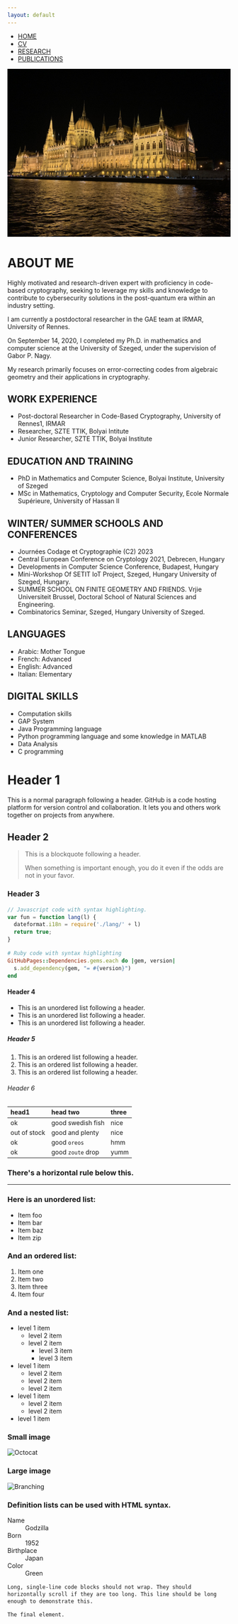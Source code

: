 ```yaml
---
layout: default
---
```


<div class="navbar">
  <ul>
    <li><a href="#">HOME</a></li>
    <li><a href="./cv.html">CV</a></li>
    <li><a href="#research.html">RESEARCH</a></li>
    <li><a href="#publications.html">PUBLICATIONS</a></li>
  </ul>
</div>


![Cover](assets/img/cover.jpg)

# ABOUT ME

Highly motivated and research-driven expert with proficiency in code-based cryptography, seeking to leverage my skills and knowledge to contribute to cybersecurity solutions in the post-quantum era within an industry setting.

I am currently a postdoctoral researcher in the GAE team at IRMAR, University of Rennes.

On September 14, 2020, I completed my Ph.D. in mathematics and computer science at the University of Szeged, under the supervision of Gabor P. Nagy.

My research primarily focuses on error-correcting codes from algebraic geometry and their applications in cryptography.

## WORK EXPERIENCE
- Post-doctoral Researcher in Code-Based Cryptography, University of Rennes1, IRMAR
- Researcher, SZTE TTIK, Bolyai Intitute
- Junior Researcher, SZTE TTIK, Bolyai Institute

## EDUCATION AND TRAINING
- PhD in Mathematics and Computer Science, Bolyai Institute, University of Szeged
- MSc in Mathematics, Cryptology and Computer Security, Ecole Normale Supérieure, University of Hassan II

## WINTER/ SUMMER SCHOOLS AND CONFERENCES
- Journées Codage et Cryptographie (C2) 2023
- Central European Conference on Cryptology 2021, Debrecen, Hungary
- Developments in Computer Science Conference, Budapest, Hungary
- Mini-Workshop Of SETIT IoT Project, Szeged, Hungary University of Szeged, Hungary.
- SUMMER SCHOOL ON FINITE GEOMETRY AND FRIENDS. Vrjie Universiteit Brussel, Doctoral School of Natural Sciences and Engineering.
- Combinatorics Seminar, Szeged, Hungary University of Szeged.

## LANGUAGES
- Arabic: Mother Tongue
- French: Advanced
- English: Advanced
- Italian: Elementary

## DIGITAL SKILLS
- Computation skills
- GAP System
- Java Programming language
- Python programming language and some knowledge in MATLAB
- Data Analysis
- C programming


# Header 1

This is a normal paragraph following a header. GitHub is a code hosting platform for version control and collaboration. It lets you and others work together on projects from anywhere.

## Header 2

> This is a blockquote following a header.
>
> When something is important enough, you do it even if the odds are not in your favor.

### Header 3

```js
// Javascript code with syntax highlighting.
var fun = function lang(l) {
  dateformat.i18n = require('./lang/' + l)
  return true;
}
```

```ruby
# Ruby code with syntax highlighting
GitHubPages::Dependencies.gems.each do |gem, version|
  s.add_dependency(gem, "= #{version}")
end
```

#### Header 4

*   This is an unordered list following a header.
*   This is an unordered list following a header.
*   This is an unordered list following a header.

##### Header 5

1.  This is an ordered list following a header.
2.  This is an ordered list following a header.
3.  This is an ordered list following a header.

###### Header 6

| head1        | head two          | three |
|:-------------|:------------------|:------|
| ok           | good swedish fish | nice  |
| out of stock | good and plenty   | nice  |
| ok           | good `oreos`      | hmm   |
| ok           | good `zoute` drop | yumm  |

### There's a horizontal rule below this.

* * *

### Here is an unordered list:

*   Item foo
*   Item bar
*   Item baz
*   Item zip

### And an ordered list:

1.  Item one
1.  Item two
1.  Item three
1.  Item four

### And a nested list:

- level 1 item
  - level 2 item
  - level 2 item
    - level 3 item
    - level 3 item
- level 1 item
  - level 2 item
  - level 2 item
  - level 2 item
- level 1 item
  - level 2 item
  - level 2 item
- level 1 item

### Small image

![Octocat](https://github.githubassets.com/images/icons/emoji/octocat.png)

### Large image

![Branching](https://guides.github.com/activities/hello-world/branching.png)


### Definition lists can be used with HTML syntax.

<dl>
<dt>Name</dt>
<dd>Godzilla</dd>
<dt>Born</dt>
<dd>1952</dd>
<dt>Birthplace</dt>
<dd>Japan</dd>
<dt>Color</dt>
<dd>Green</dd>
</dl>

```
Long, single-line code blocks should not wrap. They should horizontally scroll if they are too long. This line should be long enough to demonstrate this.
```

```
The final element.
```
